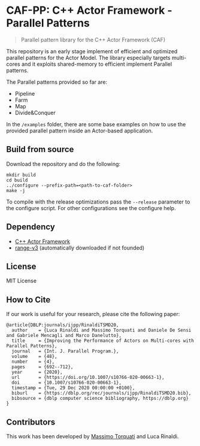 # CAF-PP: C++ Actor Framework - Parallel Patterns

> Parallel pattern library for the C++ Actor Framework (CAF)

This repository is an early stage implement of efficient and optimized parallel patterns for the Actor Model.
The library especially targets multi-cores and it exploits shared-memory to efficient implement Parallel patterns.

The Parallel patterns provided so far are:
- Pipeline
- Farm
- Map
- Divide&Conquer

In the `/examples` folder, there are some base examples on how to use the provided parallel pattern inside an Actor-based application.

## Build from source

Download the repository and do the following:
```
mkdir build
cd build
../configure --prefix-path=<path-to-caf-folder>
make -j
```

To compile with the release optimizations pass the `--release` parameter to the configure script. For other configurations see the configure help.

## Dependency
- [C++ Actor Framework](https://github.com/actor-framework/actor-framework)
- [range-v3](https://github.com/ericniebler/range-v3) (automatically downloaded if not founded)

## License

MIT License

## How to Cite
If our work is useful for your research, please cite the following paper:
```
@article{DBLP:journals/ijpp/RinaldiTSMD20,
  author    = {Luca Rinaldi and Massimo Torquati and Daniele De Sensi and Gabriele Mencagli and Marco Danelutto},
  title     = {Improving the Performance of Actors on Multi-cores with Parallel Patterns},
  journal   = {Int. J. Parallel Program.},
  volume    = {48},
  number    = {4},
  pages     = {692--712},
  year      = {2020},
  url       = {https://doi.org/10.1007/s10766-020-00663-1},
  doi       = {10.1007/s10766-020-00663-1},
  timestamp = {Tue, 29 Dec 2020 00:00:00 +0100},
  biburl    = {https://dblp.org/rec/journals/ijpp/RinaldiTSMD20.bib},
  bibsource = {dblp computer science bibliography, https://dblp.org}
}
```
## Contributors
This work has been developed by [Massimo Torquati](mailto:massimo.torquati@unipi.it) and Luca Rinaldi.

